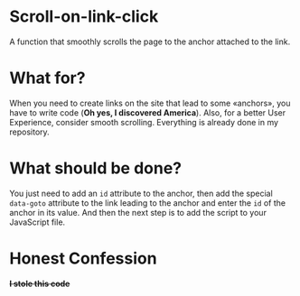 # Scroll-on-link-click
A function that smoothly scrolls the page to the anchor attached to the link.


# What for?
When you need to create links on the site that lead to some «anchors», you have to write code (**Oh yes, I discovered America**). Also, for a better User Experience, consider smooth scrolling. Everything is already done in my repository.

# What should be done?
You just need to add an `id` attribute to the anchor, then add the special `data-goto` attribute to the link leading to the anchor and enter the `id` of the anchor in its value. And then the next step is to add the script to your JavaScript file.

# Honest Confession
**~~I stole this code~~**
